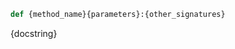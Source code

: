 
<a id="{class_name}.{method_name}"></a>

<div class="class_members" markdown="1">

```python
def {method_name}{parameters}:{other_signatures}
```

<div class="method_docstring" markdown="1">

{docstring}

</div>

</div>
